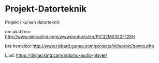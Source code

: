 # Projekt-Datorteknik
Projekt i kursen datorteknik

om pic32mx: http://www.microchip.com/wwwproducts/en/PIC32MX320F128H



bra hemsidor
http://www.rickard.gunee.com/projects/video/pic/howto.php

Ljud:
https://diyhacking.com/arduino-audio-player/
